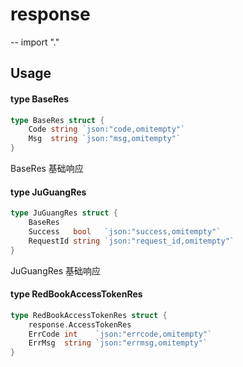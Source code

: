 # response
--
    import "."


## Usage

#### type BaseRes

```go
type BaseRes struct {
	Code string `json:"code,omitempty"`
	Msg  string `json:"msg,omitempty"`
}
```

BaseRes 基础响应

#### type JuGuangRes

```go
type JuGuangRes struct {
	BaseRes
	Success   bool   `json:"success,omitempty"`
	RequestId string `json:"request_id,omitempty"`
}
```

JuGuangRes 基础响应

#### type RedBookAccessTokenRes

```go
type RedBookAccessTokenRes struct {
	response.AccessTokenRes
	ErrCode int    `json:"errcode,omitempty"`
	ErrMsg  string `json:"errmsg,omitempty"`
}
```
